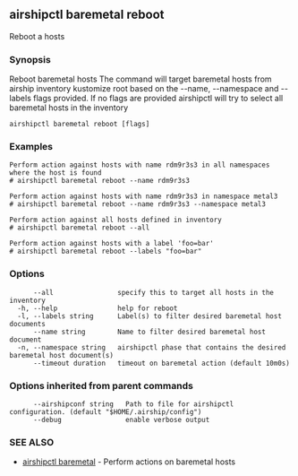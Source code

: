 ## airshipctl baremetal reboot

Reboot a hosts

### Synopsis

Reboot baremetal hosts
The command will target baremetal hosts from airship inventory kustomize root
based on the --name, --namespace and --labels flags provided. If no flags are
provided airshipctl will try to select all baremetal hosts in the inventory


```
airshipctl baremetal reboot [flags]
```

### Examples

```
Perform action against hosts with name rdm9r3s3 in all namespaces where the host is found
# airshipctl baremetal reboot --name rdm9r3s3

Perform action against hosts with name rdm9r3s3 in namespace metal3
# airshipctl baremetal reboot --name rdm9r3s3 --namespace metal3

Perform action against all hosts defined in inventory
# airshipctl baremetal reboot --all

Perform action against hosts with a label 'foo=bar'
# airshipctl baremetal reboot --labels "foo=bar"

```

### Options

```
      --all                specify this to target all hosts in the inventory
  -h, --help               help for reboot
  -l, --labels string      Label(s) to filter desired baremetal host documents
      --name string        Name to filter desired baremetal host document
  -n, --namespace string   airshipctl phase that contains the desired baremetal host document(s)
      --timeout duration   timeout on baremetal action (default 10m0s)
```

### Options inherited from parent commands

```
      --airshipconf string   Path to file for airshipctl configuration. (default "$HOME/.airship/config")
      --debug                enable verbose output
```

### SEE ALSO

* [airshipctl baremetal](airshipctl_baremetal.md)	 - Perform actions on baremetal hosts

